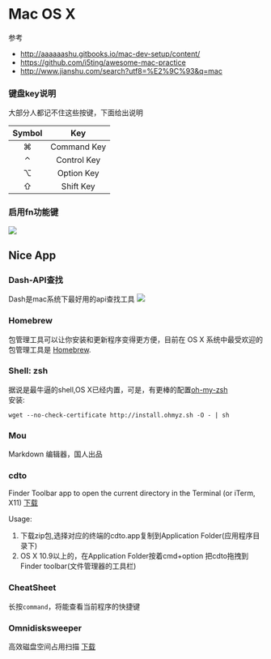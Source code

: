 Mac OS X
===

参考
* http://aaaaaashu.gitbooks.io/mac-dev-setup/content/
* https://github.com/i5ting/awesome-mac-practice
* http://www.jianshu.com/search?utf8=%E2%9C%93&q=mac

### 键盘key说明

大部分人都记不住这些按键，下面给出说明

| Symbol    | Key         | 
|:---------:|:-----------:|
|  &#8984;  | Command Key |
|  &#8963;  | Control Key |
|  &#8997;  | Option Key  |
|  &#8679;  | Shift Key   |

### 启用fn功能键

![](./img/notes/mac/fn.png)


Nice App
---

### Dash-API查找

  Dash是mac系统下最好用的api查找工具
![](./img/notes/mac/dash.png)


### Homebrew

  包管理工具可以让你安装和更新程序变得更方便，目前在 OS X 系统中最受欢迎的包管理工具是 [Homebrew](http://brew.sh/).


### Shell: zsh

据说是最牛逼的shell,OS X已经内置，可是，有更棒的配置[oh-my-zsh](https://github.com/robbyrussell/oh-my-zsh)    
安装:
```shell
wget --no-check-certificate http://install.ohmyz.sh -O - | sh
```

### Mou

  Markdown 编辑器，国人出品


### cdto

  Finder Toolbar app to open the current directory in the Terminal (or iTerm, X11)  [下载](https://github.com/jbtule/cdto) 
  
  Usage: 
    
  1. 下载zip包,选择对应的终端的cdto.app复制到Application Folder(应用程序目录下)
  2. OS X 10.9以上的，在Application Folder按着cmd+option 把cdto拖拽到Finder toolbar(文件管理器的工具栏)

### CheatSheet 

  长按`command`，将能查看当前程序的快捷键


### Omnidisksweeper

  高效磁盘空间占用扫描 [下载](http://www.omnigroup.com/more)
